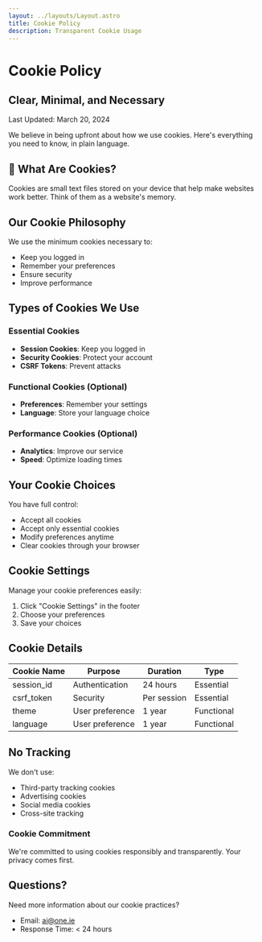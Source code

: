 ```yaml
---
layout: ../layouts/Layout.astro
title: Cookie Policy
description: Transparent Cookie Usage
---
```


# Cookie Policy
## Clear, Minimal, and Necessary

<div class="text-sm text-slate-600">
Last Updated: March 20, 2024
</div>

We believe in being upfront about how we use cookies. Here's everything you need to know, in plain language.

## 🍪 What Are Cookies?

Cookies are small text files stored on your device that help make websites work better. Think of them as a website's memory.

## Our Cookie Philosophy

We use the minimum cookies necessary to:
- Keep you logged in
- Remember your preferences
- Ensure security
- Improve performance

## Types of Cookies We Use

### Essential Cookies
- **Session Cookies**: Keep you logged in
- **Security Cookies**: Protect your account
- **CSRF Tokens**: Prevent attacks

### Functional Cookies (Optional)
- **Preferences**: Remember your settings
- **Language**: Store your language choice

### Performance Cookies (Optional)
- **Analytics**: Improve our service
- **Speed**: Optimize loading times

## Your Cookie Choices

You have full control:
- Accept all cookies
- Accept only essential cookies
- Modify preferences anytime
- Clear cookies through your browser

## Cookie Settings

Manage your cookie preferences easily:
1. Click "Cookie Settings" in the footer
2. Choose your preferences
3. Save your choices

## Cookie Details

| Cookie Name | Purpose | Duration | Type |
|-------------|---------|----------|------|
| session_id  | Authentication | 24 hours | Essential |
| csrf_token  | Security | Per session | Essential |
| theme       | User preference | 1 year | Functional |
| language    | User preference | 1 year | Functional |

## No Tracking

We don't use:
- Third-party tracking cookies
- Advertising cookies
- Social media cookies
- Cross-site tracking

<div class="mt-8 bg-purple-50 p-6 rounded-lg">
  <h3 class="text-lg font-semibold text-purple-900">Cookie Commitment</h3>
  <p class="text-purple-800">We're committed to using cookies responsibly and transparently. Your privacy comes first.</p>
</div>

## Questions?

Need more information about our cookie practices?
- Email: [ai@one.ie](mailto:ai@one.ie)
- Response Time: < 24 hours

